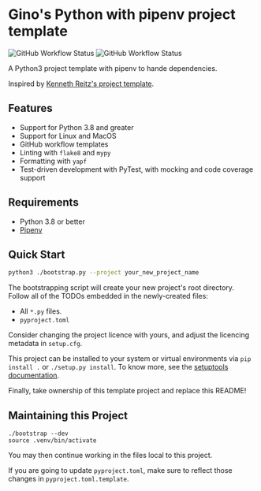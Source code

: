 # Gino's Python with pipenv project template

![GitHub Workflow Status](https://img.shields.io/github/workflow/status/ginolatorilla/python3-pipenv-template/python-linux?label=ubuntu-latest&style=plastic)
![GitHub Workflow Status](https://img.shields.io/github/workflow/status/ginolatorilla/python3-pipenv-template/python-macos?label=macos-latest&style=plastic)

A Python3 project template with pipenv to hande dependencies.

Inspired by [Kenneth Reitz's project template](https://github.com/kennethreitz/samplemod).

## Features

- Support for Python 3.8 and greater
- Support for Linux and MacOS
- GitHub workflow templates
- Linting with `flake8` and `mypy`
- Formatting with `yapf`
- Test-driven development with PyTest, with mocking and code coverage support

## Requirements

- Python 3.8 or better
- [Pipenv](https://pipenv.readthedocs.io/en/latest/)

## Quick Start

```bash
python3 ./bootstrap.py --project your_new_project_name
```

The bootstrapping script will create your new project's root directory. Follow all of the TODOs
embedded in the newly-created files:

- All `*.py` files.
- `pyproject.toml`

Consider changing the project licence with yours, and adjust the licencing metadata in `setup.cfg`.

This project can be installed to your system or virtual environments via `pip install .` or `./setup.py install`.
To know more, see the [setuptools documentation](https://setuptools.readthedocs.io/en/latest/userguide/index.html).

Finally, take ownership of this template project and replace this README!

## Maintaining this Project

```shell
./bootstrap --dev
source .venv/bin/activate
```

You may then continue working in the files local to this project.

If you are going to update `pyproject.toml`, make sure to reflect those changes in `pyproject.toml.template`.

